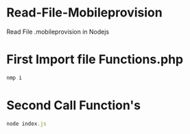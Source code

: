 # Read-File-Mobileprovision
Read File .mobileprovision in Nodejs


# First Import file Functions.php
```js
nmp i
```

# Second Call Function's
```js
node index.js
```

